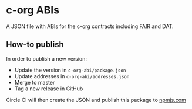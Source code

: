 # c-org ABIs

A JSON file with ABIs for the c-org contracts including FAIR and DAT.

## How-to publish

In order to publish a new version:
 - Update the version in `c-org-abi/package.json` 
 - Update addresses in `c-org-abi/addresses.json`
 - Merge to master
 - Tag a new release in GitHub

Circle CI will then create the JSON and publish this package to [npmjs.com](https://www.npmjs.com/package/c-org-abi)
